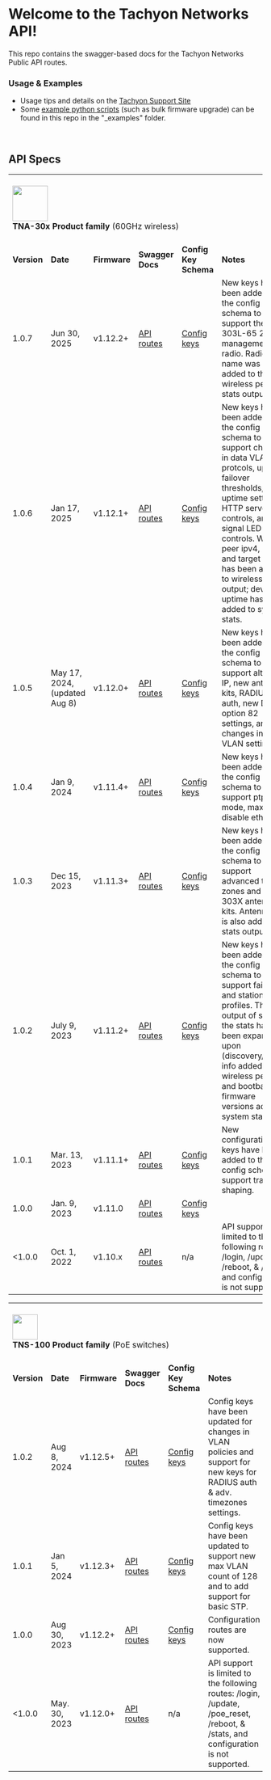 

# Welcome to the Tachyon Networks API!

This repo contains the swagger-based docs for the Tachyon Networks Public API routes.  

### Usage & Examples

* Usage tips and details on the <a href="https://tachyon-networks.freshdesk.com/support/solutions/articles/67000659777-tna-30x-restful-api">Tachyon Support Site</a>
* Some <a href="https://github.com/tachyon-networks/api_docs/tree/master/_examples">example python scripts</a> (such as bulk firmware upgrade) can be found in this repo in the "_examples" folder.

<br/>

## API Specs

<table>
<tr> <td colspan="6"> <br/> <img width="70px" src="https://tachyon-networks.com/img/github/tna_github.png"/> 
  <br><b> TNA-30x Product family</b> (60GHz wireless)  <br/> <br/></td></tr>

<tr> 
<td><b>Version</b></td>
<td><b>Date</b></td>
<td><b>Firmware</b></td>
<td><b>Swagger Docs</b></td>
<td><b>Config Key Schema</b></td>
<td><b>Notes </b></td>
</tr>

<tr> 
<td>1.0.7 </td>
<td>Jun 30, 2025 </td>
<td>v1.12.2+</td>
<td><a href="https://tachyon-networks.github.io/api_docs/tna_30x/v1.0.7/" target="_blank">API routes</a></td>
<td><a href="https://tachyon-networks.github.io/api_docs/tna_30x/v1.0.7/keys.html">Config keys</a> </td>
<td>New keys have been added to the config schema to support the TNA-303L-65 2.4 management radio.  Radio name was also added to the wireless peer stats output. </td>
</tr>

<tr> 
<td>1.0.6 </td>
<td>Jan 17, 2025 </td>
<td>v1.12.1+</td>
<td><a href="https://tachyon-networks.github.io/api_docs/tna_30x/v1.0.6/" target="_blank">API routes</a></td>
<td><a href="https://tachyon-networks.github.io/api_docs/tna_30x/v1.0.6/keys.html">Config keys</a> </td>
<td>New keys have been added to the config schema to support changes in data VLAN protcols, updated failover thresholds, SNMP uptime settings, HTTP server controls, and signal LED controls. Wireless peer ipv4, ipv6, and target RSSI has been added to wireless stats output; device uptime has been added to system stats.</td>
</tr>

<tr> 
<td>1.0.5 </td>
<td>May 17, 2024, (updated Aug 8) </td>
<td>v1.12.0+</td>
<td><a href="https://tachyon-networks.github.io/api_docs/tna_30x/v1.0.5/" target="_blank">API routes</a></td>
<td><a href="https://tachyon-networks.github.io/api_docs/tna_30x/v1.0.5/keys.html">Config keys</a> </td>
<td>New keys have been added to the config schema to support alt. local IP, new antenna kits, RADIUS auth, new DHCP option 82 settings, and changes in mgmt VLAN settings. </td>
</tr>

<tr> 
<td>1.0.4 </td>
<td>Jan 9, 2024 </td>
<td>v1.11.4+</td>
<td><a href="https://tachyon-networks.github.io/api_docs/tna_30x/v1.0.4/" target="_blank">API routes</a></td>
<td><a href="https://tachyon-networks.github.io/api_docs/tna_30x/v1.0.4/keys.html">Config keys</a> </td>
<td>New keys have been added to the config schema to support ptp mode, max fdb, & disable eth1 data. </td>
</tr>

<tr> 
<td>1.0.3 </td>
<td>Dec 15, 2023 </td>
<td>v1.11.3+</td>
<td><a href="https://tachyon-networks.github.io/api_docs/tna_30x/v1.0.3/" target="_blank">API routes</a></td>
<td><a href="https://tachyon-networks.github.io/api_docs/tna_30x/v1.0.3/keys.html">Config keys</a> </td>
<td>New keys have been added to the config schema to support advanced time zones and TNA-303X antenna kits.  Antenna kit is also added to stats output. </td>
</tr>

<tr> 
<td>1.0.2 </td>
<td>July 9, 2023 </td>
<td>v1.11.2+</td>
<td><a href="https://tachyon-networks.github.io/api_docs/tna_30x/v1.0.2/" target="_blank">API routes</a></td>
<td><a href="https://tachyon-networks.github.io/api_docs/tna_30x/v1.0.2/keys.html">Config keys</a> </td>
<td>New keys have been added to the config schema to support failover and station SSID profiles.  The output of some of the stats has been expanded upon (discovery/device info added to wireless peers, and bootbank firmware versions added to system stats). </td>
</tr>

<tr> 
<td>1.0.1 </td>
<td>Mar. 13, 2023 </td>
<td>v1.11.1+</td>
<td><a href="https://tachyon-networks.github.io/api_docs/tna_30x/v1.0.0/" target="_blank">API routes</a></td>
<td><a href="https://tachyon-networks.github.io/api_docs/tna_30x/v1.0.1/keys.html">Config keys</a> </td>
<td> New configuration keys have been added to the config schema to support traffic shaping. </td>
</tr>

<tr> 
<td>1.0.0 </td>
<td>Jan. 9, 2023 </td>
<td>v1.11.0</td>
<td><a href="https://tachyon-networks.github.io/api_docs/tna_30x/v1.0.0/" target="_blank">API routes</a></td>
<td><a href="https://tachyon-networks.github.io/api_docs/tna_30x/v1.0.0/keys.html">Config keys</a> </td>
<td></td>
</tr>

<tr> 
<td><1.0.0 </td>
<td>Oct. 1, 2022 </td>
<td>v1.10.x</td>
<td><a href="https://tachyon-networks.github.io/api_docs/tna_30x/v1.0.0/" target="_blank">API routes</a></td>
<td>n/a </td>
<td>API support is limited to the following routes:  /login, /update, /reboot, & /stats, and configuration is not supported.</td>
</tr>

  </table>
<table>
<tr> <td colspan="6"><br/><img width="50px" src="https://tachyon-networks.com/img/sw_small.png"/>  <br><b>TNS-100 Product family</b> (PoE switches) <br/> <br/></td></tr>

<tr> 
<td><b>Version</b></td>
<td><b>Date</b></td>
<td><b>Firmware</b></td>
<td><b>Swagger Docs</b></td>
<td><b>Config Key Schema</b></td>
<td><b>Notes </b></td>
</tr>

<tr> 
<td>1.0.2</td>
<td>Aug 8, 2024 </td>
<td>v1.12.5+ </td>
<td><a href="https://tachyon-networks.github.io/api_docs/tns_10x/v1.0.2/" target="_blank">API routes</a></td>
<td><a href="https://tachyon-networks.github.io/api_docs/tns_10x/v1.0.2/keys.html">Config keys</a> </td>
<td>Config keys have been updated for changes in VLAN policies and support for new keys for RADIUS auth & adv. timezones settings. </td>
</tr>


<tr> 
<td>1.0.1</td>
<td>Jan 5, 2024 </td>
<td>v1.12.3+ </td>
<td><a href="https://tachyon-networks.github.io/api_docs/tns_10x/v1.0.1/" target="_blank">API routes</a></td>
<td><a href="https://tachyon-networks.github.io/api_docs/tns_10x/v1.0.1/keys.html">Config keys</a> </td>
<td>Config keys have been updated to support new max VLAN count of 128 and to add support for basic STP.</td>
</tr>

<tr> 
<td>1.0.0</td>
<td>Aug 30, 2023 </td>
<td>v1.12.2+ </td>
<td><a href="https://tachyon-networks.github.io/api_docs/tns_10x/v1.0.0/" target="_blank">API routes</a></td>
<td><a href="https://tachyon-networks.github.io/api_docs/tns_10x/v1.0.0/keys.html">Config keys</a> </td>
<td>Configuration routes are now supported. </td>
</tr>

<tr> 
<td><1.0.0</td>
<td>May. 30, 2023 </td>
<td>v1.12.0+ </td>
<td><a href="https://tachyon-networks.github.io/api_docs/tns_10x/v1.0.0/" target="_blank">API routes</a></td>
<td>n/a </td>
<td>API support is limited to the following routes:  /login, /update, /poe_reset, /reboot, & /stats, and configuration is not supported.</td>
</tr>

<table>


